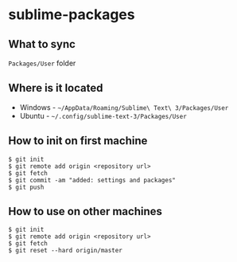 # sublime-packages

## What to sync
`Packages/User` folder

## Where is it located
* Windows - `~/AppData/Roaming/Sublime\ Text\ 3/Packages/User`
* Ubuntu - `~/.config/sublime-text-3/Packages/User`

## How to init on first machine

```
$ git init
$ git remote add origin <repository url>
$ git fetch
$ git commit -am "added: settings and packages"
$ git push
```

## How to use on other machines

```
$ git init
$ git remote add origin <repository url>
$ git fetch
$ git reset --hard origin/master
```
